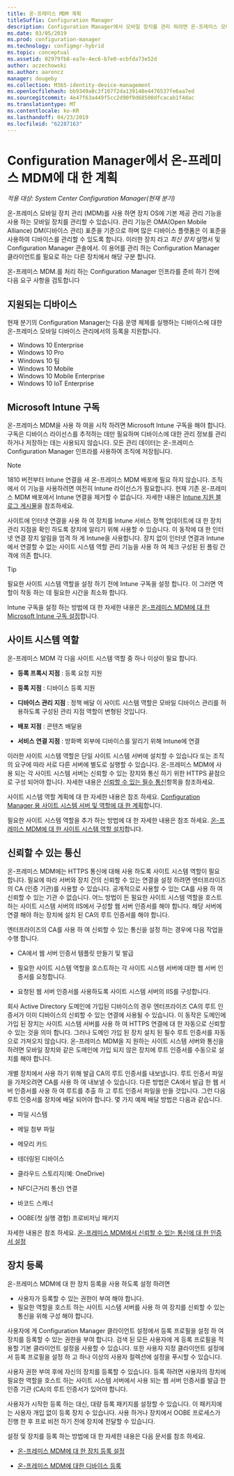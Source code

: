 ```yaml
---
title: 온-프레미스 MDM 계획
titleSuffix: Configuration Manager
description: Configuration Manager에서 모바일 장치를 관리 하려면 온-프레미스 모바일 장치 관리에 대 한 계획
ms.date: 03/05/2019
ms.prod: configuration-manager
ms.technology: configmgr-hybrid
ms.topic: conceptual
ms.assetid: 02979fb8-ea7e-4ec6-b7e0-ecbfda73e52d
author: aczechowski
ms.author: aaroncz
manager: dougeby
ms.collection: M365-identity-device-management
ms.openlocfilehash: bb9349a8c3f107f2da139148e4476537fe6aa7ed
ms.sourcegitcommit: 4e47f63a449f5cc2d90f9d68500dfcacab1f4dac
ms.translationtype: MT
ms.contentlocale: ko-KR
ms.lasthandoff: 04/23/2019
ms.locfileid: "62287163"
---
```

# <a name="plan-for-on-premises-mdm-in-configuration-manager"></a>Configuration Manager에서 온-프레미스 MDM에 대 한 계획

*적용 대상: System Center Configuration Manager(현재 분기)*

온-프레미스 모바일 장치 관리 (MDM)를 사용 하면 장치 OS에 기본 제공 관리 기능을 사용 하는 모바일 장치를 관리할 수 있습니다. 관리 기능은 OMA(Open Mobile Alliance) DM(디바이스 관리) 표준을 기준으로 하며 많은 디바이스 플랫폼은 이 표준을 사용하여 디바이스를 관리할 수 있도록 합니다. 이러한 장치 라고 *최신 장치* 설명서 및 Configuration Manager 콘솔에서. 이 용어를 관리 하는 Configuration Manager 클라이언트를 필요로 하는 다른 장치에서 해당 구분 합니다.  

온-프레미스 MDM.를 처리 하는 Configuration Manager 인프라를 준비 하기 전에 다음 요구 사항을 검토합니다



## <a name="bkmk_devices"></a> 지원되는 디바이스  

현재 분기의 Configuration Manager는 다음 운영 체제를 실행하는 디바이스에 대한 온-프레미스 모바일 디바이스 관리에서의 등록을 지원합니다.  
  
- Windows 10 Enterprise  
- Windows 10 Pro  
- Windows 10 팀   
- Windows 10 Mobile  
- Windows 10 Mobile Enterprise
- Windows 10 IoT Enterprise   



##  <a name="bkmk_intune"></a> Microsoft Intune 구독  

온-프레미스 MDM을 사용 하 여을 시작 하려면 Microsoft Intune 구독을 해야 합니다. 구독은 디바이스 라이선스를 추적하는 데만 필요하며 디바이스에 대한 관리 정보를 관리하거나 저장하는 데는 사용되지 않습니다. 모든 관리 데이터는 온-프레미스 Configuration Manager 인프라를 사용하여 조직에 저장됩니다.  

> [!Note]  
> 1810 버전부터 Intune 연결을 새 온-프레미스 MDM 배포에 필요 하지 않습니다.<!--3607730, fka 1359124--> 조직에서 이 기능을 사용하려면 여전히 Intune 라이선스가 필요합니다. 현재 기존 온-프레미스 MDM 배포에서 Intune 연결을 제거할 수 없습니다. 자세한 내용은 [Intune 지원 블로그 게시물](https://techcommunity.microsoft.com/t5/Intune-Customer-Success/Move-from-Hybrid-Mobile-Device-Management-to-Intune-on-Azure/ba-p/280150)을 참조하세요.  

사이트에 인터넷 연결을 사용 하 여 장치를 Intune 서비스 정책 업데이트에 대 한 장치 관리 지점을 확인 하도록 장치에 알리기 위해 사용할 수 있습니다. 이 동작에 대 한 인터넷 연결 장치 알림을 엄격 하 게 Intune을 사용합니다. 장치 없이 인터넷 연결과 Intune에서 연결할 수 없는 사이트 시스템 역할 관리 기능을 사용 하 여 체크 구성된 된 폴링 간격에 의존 합니다.  

> [!TIP]  
> 필요한 사이트 시스템 역할을 설정 하기 전에 Intune 구독을 설정 합니다. 이 그러면 역할이 작동 하는 데 필요한 시간을 최소화 합니다.  

Intune 구독을 설정 하는 방법에 대 한 자세한 내용은 [온-프레미스 MDM에 대 한 Microsoft Intune 구독 설정](/sccm/mdm/get-started/set-up-intune-subscription-on-premises-mdm)합니다.  



##  <a name="bkmk_roles"></a> 사이트 시스템 역할  

온-프레미스 MDM 각 다음 사이트 시스템 역할 중 하나 이상이 필요 합니다.  

- **등록 프록시 지점** : 등록 요청 지원  

- **등록 지점** : 디바이스 등록 지원  

- **디바이스 관리 지점** : 정책 배달 이 사이트 시스템 역할은 모바일 디바이스 관리를 허용하도록 구성된 관리 지점 역할이 변형된 것입니다.  

- **배포 지점** : 콘텐츠 배달용  

- **서비스 연결 지점** : 방화벽 외부에 디바이스를 알리기 위해 Intune에 연결  

이러한 사이트 시스템 역할은 단일 사이트 시스템 서버에 설치할 수 있습니다 또는 조직의 요구에 따라 서로 다른 서버에 별도로 실행할 수 있습니다. 온-프레미스 MDM에 사용 되는 각 사이트 시스템 서버는 신뢰할 수 있는 장치와 통신 하기 위한 HTTPS 끝점으로 구성 되어야 합니다. 자세한 내용은 [신뢰할 수 있는 필수 통신](#bkmk_trustedComs)항목을 참조하세요.  

사이트 시스템 역할 계획에 대 한 자세한 내용은 참조 하세요. [Configuration Manager 용 사이트 시스템 서버 및 역할에 대 한 계획](/sccm/core/plan-design/hierarchy/plan-for-site-system-servers-and-site-system-roles)합니다.  

필요한 사이트 시스템 역할을 추가 하는 방법에 대 한 자세한 내용은 참조 하세요. [온-프레미스 MDM에 대 한 사이트 시스템 역할 설치](/sccm/mdm/get-started/install-site-system-roles-for-on-premises-mdm)합니다.  



##  <a name="bkmk_trustedComs"></a> 신뢰할 수 있는 통신  

온-프레미스 MDM에는 HTTPS 통신에 대해 사용 하도록 사이트 시스템 역할이 필요 합니다. 필요에 따라 서버와 장치 간의 신뢰할 수 있는 연결을 설정 하려면 엔터프라이즈의 CA (인증 기관)를 사용할 수 있습니다. 공개적으로 사용할 수 있는 CA를 사용 하 여 신뢰할 수 있는 기관 수 없습니다. 어느 방법이 든 필요한 사이트 시스템 역할을 호스트 하는 사이트 시스템 서버의 IIS에서 구성할 웹 서버 인증서를 해야 합니다. 해당 서버에 연결 해야 하는 장치에 설치 된 CA의 루트 인증서를 해야 합니다.  

엔터프라이즈의 CA를 사용 하 여 신뢰할 수 있는 통신을 설정 하는 경우에 다음 작업을 수행 합니다.  

- CA에서 웹 서버 인증서 템플릿 만들기 및 발급  

- 필요한 사이트 시스템 역할을 호스트하는 각 사이트 시스템 서버에 대한 웹 서버 인증서를 요청합니다.  

- 요청된 웹 서버 인증서를 사용하도록 사이트 시스템 서버의 IIS를 구성합니다.  

회사 Active Directory 도메인에 가입된 디바이스의 경우 엔터프라이즈 CA의 루트 인증서가 이미 디바이스의 신뢰할 수 있는 연결에 사용될 수 있습니다. 이 동작은 도메인에 가입 된 장치는 사이트 시스템 서버를 사용 하 여 HTTPS 연결에 대 한 자동으로 신뢰할 수 있는 것을 의미 합니다. 그러나 도메인 가입 된 장치 설치 된 필수 루트 인증서를 자동으로 가져오지 않습니다. 온-프레미스 MDM을 지 원하는 사이트 시스템 서버와 통신을 하려면 모바일 장치와 같은 도메인에 가입 되지 않은 장치에 루트 인증서를 수동으로 설치를 해야 합니다.  

개별 장치에서 사용 하기 위해 발급 CA의 루트 인증서를 내보냅니다. 루트 인증서 파일을 가져오려면 CA를 사용 하 여 내보낼 수 있습니다. 다른 방법은 CA에서 발급 한 웹 서버 인증서를 사용 하 여 루트를 추출 하 고 루트 인증서 파일을 만들 것입니다. 그런 다음 루트 인증서를 장치에 배달 되어야 합니다. 몇 가지 예제 배달 방법은 다음과 같습니다.

- 파일 시스템  

- 메일 첨부 파일  

- 메모리 카드  

- 테더링된 디바이스  

- 클라우드 스토리지(예: OneDrive)  

- NFC(근거리 통신) 연결  

- 바코드 스캐너  

- OOBE(첫 실행 경험) 프로비저닝 패키지  

자세한 내용은 참조 하세요. [온-프레미스 MDM에서 신뢰할 수 있는 통신에 대 한 인증서 설정](/sccm/mdm/get-started/set-up-certificates-on-premises-mdm)  



##  <a name="bkmk_enrollment"></a> 장치 등록

온-프레미스 MDM에 대 한 장치 등록을 사용 하도록 설정 하려면
- 사용자가 등록할 수 있는 권한이 부여 해야 합니다. 
- 필요한 역할을 호스트 하는 사이트 시스템 서버를 사용 하 여 장치를 신뢰할 수 있는 통신을 위해 구성 해야 합니다.  

사용자에 게 Configuration Manager 클라이언트 설정에서 등록 프로필을 설정 하 여 장치를 등록할 수 있는 권한을 부여 합니다. 검색 된 모든 사용자에 게 등록 프로필을 적용할 기본 클라이언트 설정을 사용할 수 있습니다. 또한 사용자 지정 클라이언트 설정에서 등록 프로필을 설정 하 고 하나 이상의 사용자 컬렉션에 설정을 푸시할 수 있습니다.  

사용자 권한 부여 후에 자신의 장치를 등록할 수 있습니다. 등록 하려면 사용자의 장치에 필요한 역할을 호스트 하는 사이트 시스템 서버에서 사용 되는 웹 서버 인증서를 발급 한 인증 기관 (CA)의 루트 인증서가 있어야 합니다.  

사용자가 시작한 등록 하는 대신, 대량 등록 패키지를 설정할 수 있습니다. 이 패키지에는 사용자 개입 없이 등록 장치 수 있습니다. 사용 하거나 장치에서 OOBE 프로세스가 진행 한 후 프로 비전 하기 전에 장치에 전달할 수 있습니다.  

설정 및 장치를 등록 하는 방법에 대 한 자세한 내용은 다음 문서를 참조 하세요. 

- [온-프레미스 MDM에 대 한 장치 등록 설정](/sccm/mdm/get-started/set-up-device-enrollment-on-premises-mdm)  

- [온-프레미스 MDM에 대한 디바이스 등록](/sccm/mdm/deploy-use/enroll-devices-on-premises-mdm)  

